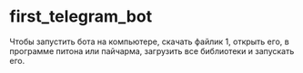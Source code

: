 # first_telegram_bot
Чтобы запустить бота на компьютере, скачать файлик 1, открыть его, в программе питона или пайчарма, загрузить все библиотеки и запускать его. 
